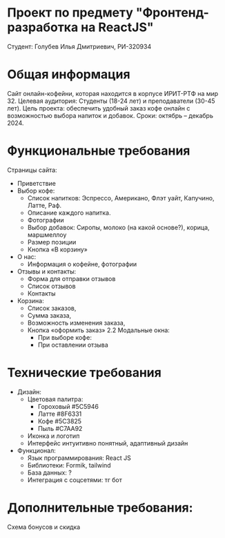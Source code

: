 # Проект по предмету "Фронтенд-разработка на ReactJS"

Студент: Голубев Илья Дмитриевич, РИ-320934

# Общая информация

Сайт онлайн-кофейни, которая находится в корпусе ИРИТ-РТФ на мир 32.
Целевая аудитория: Студенты (18-24 лет) и преподаватели (30-45 лет).
Цель проекта: обеспечить удобный заказ кофе онлайн с возможностью выбора напиток и добавок.
Сроки: октябрь – декабрь 2024.
	
# Функциональные требования

Страницы сайта:
- Приветствие
- Выбор кофе: 
	- Список напитков: Эспрессо, Американо, Флэт уайт, Капучино, Латте, Раф.
	- Описание каждого напитка.
	- Фотографии
	- Выбор добавок: Сиропы, молоко (на какой основе?), корица, маршмеллоу
	- Размер позиции
	- Кнопка «В корзину»
- О нас:
	- Информация о кофейне, фотографии
- Отзывы и контакты:
	- Форма для отправки отзывов
	- Список отзывов
	- Контакты
- Корзина:
	- Список заказов,
	- Сумма заказа,
	- Возможность изменения заказа,
	- Кнопка «оформить заказ» 
	2.2 Модальные окна:
		- При выборе кофе: 
		- При оставлении отзыва

# Технические требования

- Дизайн:
	- Цветовая палитра:
		- Гороховый #5C5946
		- Латте #8F6331
		- Кофе #5C3825
		- Пыль #C7AA92
	- Иконка и логотип
	- Интерфейс интуитивно понятный, адаптивный дизайн
- Функционал:
	- Язык программирования: React JS
	- Библиотеки: Formik, tailwind
	- База данных: ?
	- Интеграция с соцсетями: тг бот

# Дополнительные требования:

Схема бонусов и скидка
